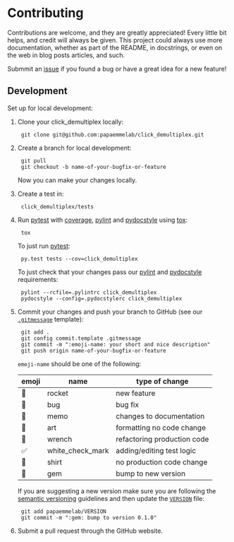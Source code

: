 # Contributing

Contributions are welcome, and they are greatly appreciated! Every little bit helps, and credit will always be given. This project could always use more documentation, whether as part of the README, in docstrings, or even on the web in blog posts articles, and such.

Submmit an [issue] if you found a bug or have a great idea for a new feature!

## Development

Set up for local development:

1. Clone your click_demultiplex locally:

        git clone git@github.com:papaemmelab/click_demultiplex.git

1. Create a branch for local development:

        git pull
        git checkout -b name-of-your-bugfix-or-feature

    Now you can make your changes locally.

1. Create a test in:

        click_demultiplex/tests

1. Run [pytest] with [coverage], [pylint] and [pydocstyle] using [tox]:

        tox

    To just run [pytest]:

        py.test tests --cov=click_demultiplex

    To just check that your changes pass our [pylint] and [pydocstyle] requirements:

        pylint --rcfile=.pylintrc click_demultiplex
        pydocstyle --config=.pydocstylerc click_demultiplex

1. Commit your changes and push your branch to GitHub (see our [`.gitmessage`] template):

        git add .
        git config commit.template .gitmessage
        git commit -m ":emoji-name: your short and nice description"
        git push origin name-of-your-bugfix-or-feature

    `emoji-name` should be one of the following:

    | emoji | name             | type of change              |
    | ----- | ---------------- | --------------------------- |
    | 🚀    | rocket           | new feature                 |
    | 🐛    | bug              | bug fix                     |
    | 📝    | memo             | changes to documentation    |
    | 🎨    | art              | formatting  no code change  |
    | 🔧    | wrench           | refactoring production code |
    | ✅    | white_check_mark | adding/editing test logic   |
    | 👕    | shirt            | no production code change   |
    | 💎    | gem              | bump to new version         |

    If you are suggesting a new version make sure you are following the [semantic versioning] guidelines and then update the [`VERSION`] file:

        git add papaemmelab/VERSION
        git commit -m ":gem: bump to version 0.1.0"

1. Submit a pull request through the GitHub website.

<!-- References -->
[`VERSION`]: ../papaemmelab/VERSION
[`.gitmessage`]: ../.gitmessage
[pytest]: https://docs.pytest.org/en/latest/
[pytest-env]: https://github.com/MobileDynasty/pytest-env
[semantic versioning]: http://semver.org/
[tox]: http://tox.readthedocs.io/
[pydocstyle]: http://www.pydocstyle.org/en
[pylint]: https://www.pylint.org/
[coverage]:https://coverage.readthedocs.io
[issue]: https://github.com/papaemmelab/click_demultiplex/issues
